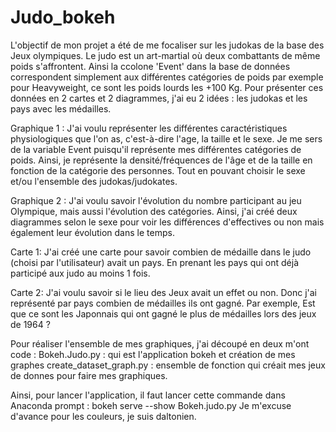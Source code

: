 # Judo_bokeh

L'objectif de mon projet a été de me focaliser sur les judokas de la base des Jeux olympiques. Le judo est un art-martial où deux combattants de même poids s'affrontent. Ainsi la ccolone 'Event' dans la base de données correspondent simplement aux différentes catégories de poids par exemple pour Heavyweight, ce sont les poids lourds les +100 Kg.
Pour présenter ces données en 2 cartes et 2 diagrammes, j'ai eu 2 idées : les judokas et les pays avec les médailles.

Graphique 1 :
J'ai voulu représenter les différentes caractéristiques physiologiques que l'on as, c'est-à-dire l'age, la taille et le sexe. Je me sers de la variable Event puisqu'il représente mes différentes catégories de poids. Ainsi, je représente la densité/fréquences de l'âge et de la taille en fonction de la catégorie des personnes.
Tout en pouvant choisir le sexe et/ou l'ensemble des judokas/judokates.

Graphique 2 :
J'ai voulu savoir l'évolution du nombre participant au jeu Olympique, mais aussi l'évolution des catégories. Ainsi, j'ai créé deux diagrammes selon le sexe pour voir les différences d'effectives ou non mais également leur évolution dans le temps.

Carte 1:
J'ai créé une carte pour savoir combien de médaille dans le judo (choisi par l'utilisateur) avait un pays. En prenant les pays qui ont déjà participé aux judo au moins 1 fois.

Carte 2:
J'ai voulu savoir si le lieu des Jeux avait un effet ou non. Donc j'ai représenté par pays combien de médailles ils ont gagné. Par exemple, Est que ce sont les Japonnais qui ont gagné le plus de médailles lors des jeux de 1964 ?

Pour réaliser l'ensemble de mes graphiques, j'ai découpé en deux m'ont code :
Bokeh.Judo.py : qui est l'application bokeh et création de mes graphes
create_dataset_graph.py : ensemble de fonction qui créait mes jeux de donnes pour faire mes graphiques.

Ainsi, pour lancer l'application, il faut lancer cette commande dans Anaconda prompt : bokeh serve --show Bokeh.judo.py
Je m'excuse d'avance pour les couleurs, je suis daltonien.
